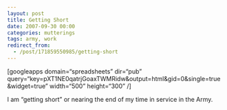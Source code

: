 ```yaml
---
layout: post
title: Getting Short
date: 2007-09-30 00:00
categories: mutterings
tags: army, work
redirect_from:
  - /post/171859550985/getting-short
---
```

[googleapps domain=&ldquo;spreadsheets&rdquo; dir=&ldquo;pub&rdquo; query=&ldquo;key=pXT1NE0qatrjGoaxTWMRidw&amp;output=html&amp;gid=0&amp;single=true&amp;widget=true&rdquo; width=&ldquo;500&rdquo; height=&ldquo;300&rdquo; /]

I am &ldquo;getting short&rdquo; or nearing the end of my time in service in the Army.
